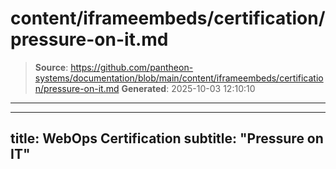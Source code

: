 # content/iframeembeds/certification/pressure-on-it.md

> **Source**: https://github.com/pantheon-systems/documentation/blob/main/content/iframeembeds/certification/pressure-on-it.md
> **Generated**: 2025-10-03 12:10:10

---

---
title: WebOps Certification
subtitle: "Pressure on IT"
---

<Partial file="certification-guide/pressure-on-it.md" />
